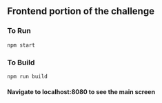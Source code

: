 ## Frontend portion of the challenge

### To Run

```
npm start
```

### To Build
```
npm run build
```

#### Navigate to localhost:8080 to see the main screen
